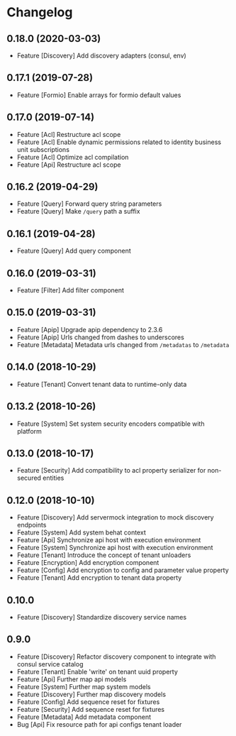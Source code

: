 # Changelog

## 0.18.0 (2020-03-03)

- Feature [Discovery] Add discovery adapters (consul, env)

## 0.17.1 (2019-07-28)

- Feature [Formio] Enable arrays for formio default values

## 0.17.0 (2019-07-14)

- Feature [Acl] Restructure acl scope
- Feature [Acl] Enable dynamic permissions related to identity business unit subscriptions
- Feature [Acl] Optimize acl compilation
- Feature [Api] Restructure acl scope

## 0.16.2 (2019-04-29)

- Feature [Query] Forward query string parameters
- Feature [Query] Make `/query` path a suffix

## 0.16.1 (2019-04-28)

- Feature [Query] Add query component

## 0.16.0 (2019-03-31)

- Feature [Filter] Add filter component

## 0.15.0 (2019-03-31)

- Feature [Apip] Upgrade apip dependency to 2.3.6
- Feature [Apip] Urls changed from dashes to underscores
- Feature [Metadata] Metadata urls changed from `/metadatas` to `/metadata`

## 0.14.0 (2018-10-29)

- Feature [Tenant] Convert tenant data to runtime-only data

## 0.13.2 (2018-10-26)

- Feature [System] Set system security encoders compatible with platform

## 0.13.0 (2018-10-17)

- Feature [Security] Add compatibility to acl property serializer for non-secured entities

## 0.12.0 (2018-10-10)

- Feature [Discovery] Add servermock integration to mock discovery endpoints
- Feature [System] Add system behat context
- Feature [Api] Synchronize api host with execution environment
- Feature [System] Synchronize api host with execution environment
- Feature [Tenant] Introduce the concept of tenant unloaders
- Feature [Encryption] Add encryption component
- Feature [Config] Add encryption to config and parameter value property
- Feature [Tenant] Add encryption to tenant data property

## 0.10.0

- Feature [Discovery] Standardize discovery service names

## 0.9.0

- Feature [Discovery] Refactor discovery component to integrate with consul service catalog
- Feature [Tenant] Enable 'write' on tenant uuid property
- Feature [Api] Further map api models
- Feature [System] Further map system models
- Feature [Discovery] Further map discovery models
- Feature [Config] Add sequence reset for fixtures
- Feature [Security] Add sequence reset for fixtures
- Feature [Metadata] Add metadata component
- Bug [Api] Fix resource path for api configs tenant loader
